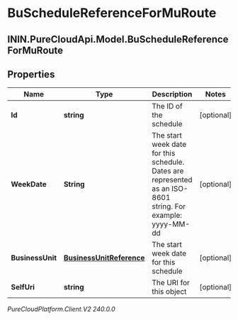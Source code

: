 # BuScheduleReferenceForMuRoute

## ININ.PureCloudApi.Model.BuScheduleReferenceForMuRoute

## Properties

|Name | Type | Description | Notes|
|------------ | ------------- | ------------- | -------------|
| **Id** | **string** | The ID of the schedule | [optional] |
| **WeekDate** | **String** | The start week date for this schedule. Dates are represented as an ISO-8601 string. For example: yyyy-MM-dd | [optional] |
| **BusinessUnit** | [**BusinessUnitReference**](BusinessUnitReference) | The start week date for this schedule | [optional] |
| **SelfUri** | **string** | The URI for this object | [optional] |



_PureCloudPlatform.Client.V2 240.0.0_
